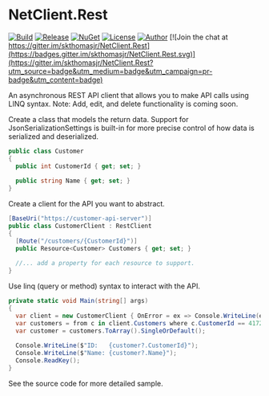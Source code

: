 # NetClient.Rest

[![Build](https://ci.appveyor.com/api/projects/status/r6t2rvc0qru109ni?svg=true)](https://ci.appveyor.com/project/skthomasjr/netclient-rest)
[![Release](https://img.shields.io/github/release/skthomasjr/NetClient.Rest.svg?maxAge=2592000)](https://github.com/skthomasjr/NetClient.Rest/releases)
[![NuGet](https://img.shields.io/nuget/v/NetClient.Rest.svg)](https://www.nuget.org/packages/NetClient.Rest)
[![License](https://img.shields.io/github/license/skthomasjr/NetClient.Rest.svg?maxAge=2592000)](LICENSE.md)
[![Author](https://img.shields.io/badge/author-Scott%20K.%20Thomas%2C%20Jr.-blue.svg?maxAge=2592000)](https://www.linkedin.com/in/skthomasjr)
[![Join the chat at https://gitter.im/skthomasjr/NetClient.Rest](https://badges.gitter.im/skthomasjr/NetClient.Rest.svg)](https://gitter.im/skthomasjr/NetClient.Rest?utm_source=badge&utm_medium=badge&utm_campaign=pr-badge&utm_content=badge)

An asynchronous REST API client that allows you to make API calls using LINQ syntax. Note: Add, edit, and delete functionality is coming soon.

Create a class that models the return data. Support for JsonSerializationSettings is built-in for more precise control of how data is serialized and deserialized.
```c#
public class Customer
{
  public int CustomerId { get; set; }
  
  public string Name { get; set; }
}
```
Create a client for the API you want to abstract.
```c#
[BaseUri("https://customer-api-server")]
public class CustomerClient : RestClient
{
  [Route("/customers/{CustomerId}")]
  public Resource<Customer> Customers { get; set; }
  
  //... add a property for each resource to support.
}
```
Use linq (query or method) syntax to interact with the API.
```c#
private static void Main(string[] args)
{
  var client = new CustomerClient { OnError = ex => Console.WriteLine(ex.Message) };
  var customers = from c in client.Customers where c.CustomerId == 417260 select c;
  var customer = customers.ToArray().SingleOrDefault();
  
  Console.WriteLine($"ID:   {customer?.CustomerId}");
  Console.WriteLine($"Name: {customer?.Name}");
  Console.ReadKey();
}
```
See the source code for more detailed sample.
